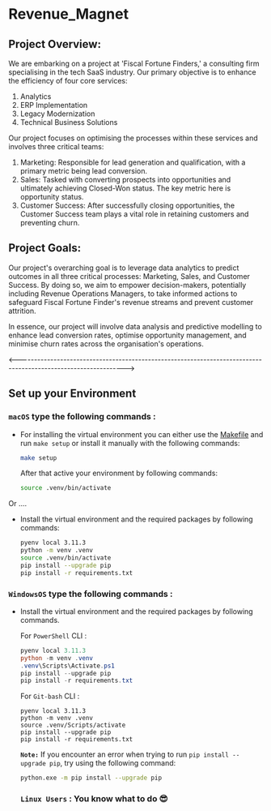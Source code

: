 # Revenue_Magnet

## Project Overview:

We are embarking on a project at 'Fiscal Fortune Finders,' a consulting firm specialising in the tech SaaS industry. Our primary objective is to enhance the efficiency of four core services:

1. Analytics
2. ERP Implementation
3. Legacy Modernization
4. Technical Business Solutions


Our project focuses on optimising the processes within these services and involves three critical teams:
1. Marketing: Responsible for lead generation and qualification, with a primary metric being lead conversion.
2. Sales: Tasked with converting prospects into opportunities and ultimately achieving Closed-Won status. The key metric here is opportunity status.
3. Customer Success: After successfully closing opportunities, the Customer Success team plays a vital role in retaining customers and preventing churn.
   
## Project Goals:
Our project's overarching goal is to leverage data analytics to predict outcomes in all three critical processes: Marketing, Sales, and Customer Success. By doing so, we aim to empower decision-makers, potentially including Revenue Operations Managers, to take informed actions to safeguard Fiscal Fortune Finder's revenue streams and prevent customer attrition.

In essence, our project will involve data analysis and predictive modelling to enhance lead conversion rates, optimise opportunity management, and minimise churn rates across the organisation's operations.

<--------------------------------------------------------------------------------------------------------------->

## Set up your Environment


### **`macOS`** type the following commands : 

- For installing the virtual environment you can either use the [Makefile](Makefile) and run `make setup` or install it manually with the following commands:

     ```BASH
    make setup
    ```
    After that active your environment by following commands:
    ```BASH
    source .venv/bin/activate
    ```
Or ....
- Install the virtual environment and the required packages by following commands:

    ```BASH
    pyenv local 3.11.3
    python -m venv .venv
    source .venv/bin/activate
    pip install --upgrade pip
    pip install -r requirements.txt
    ```
    
### **`WindowsOS`** type the following commands :

- Install the virtual environment and the required packages by following commands.

   For `PowerShell` CLI :

    ```PowerShell
    pyenv local 3.11.3
    python -m venv .venv
    .venv\Scripts\Activate.ps1
    pip install --upgrade pip
    pip install -r requirements.txt
    ```

    For `Git-bash` CLI :
    ```
    pyenv local 3.11.3
    python -m venv .venv
    source .venv/Scripts/activate
    pip install --upgrade pip
    pip install -r requirements.txt
    ```

    **`Note:`**
    If you encounter an error when trying to run `pip install --upgrade pip`, try using the following command:
    ```Bash
    python.exe -m pip install --upgrade pip
    ```

    ### **`Linux Users`**  : You know what to do :sunglasses:
